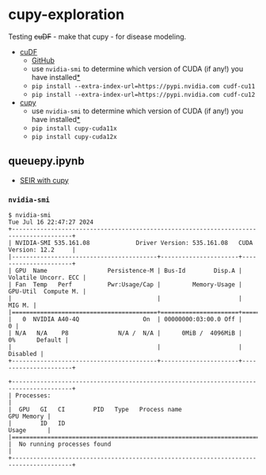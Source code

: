 # cupy-exploration

Testing <strike>cuDF</strike> - make that cupy - for disease modeling.

- [cuDF](https://docs.rapids.ai/api/cudf/stable/)
  - [GitHub](https://github.com/rapidsai/cudf)
  - use `nvidia-smi` to determine which version of CUDA (if any!) you have installed[\*](#nvidia-smi)
  - ```pip install --extra-index-url=https://pypi.nvidia.com cudf-cu11```
  - ```pip install --extra-index-url=https://pypi.nvidia.com cudf-cu12```
- [cupy](https://docs.cupy.dev/en/stable/index.html)
  - use `nvidia-smi` to determine which version of CUDA (if any!) you have installed[\*](#nvidia-smi)
  - ```pip install cupy-cuda11x```
  - ```pip install cupy-cuda12x```

## queuepy.ipynb

- [SEIR with cupy](cuseir.ipynb)

### `nvidia-smi`

```
$ nvidia-smi
Tue Jul 16 22:47:27 2024       
+---------------------------------------------------------------------------------------+
| NVIDIA-SMI 535.161.08             Driver Version: 535.161.08   CUDA Version: 12.2     |
|-----------------------------------------+----------------------+----------------------+
| GPU  Name                 Persistence-M | Bus-Id        Disp.A | Volatile Uncorr. ECC |
| Fan  Temp   Perf          Pwr:Usage/Cap |         Memory-Usage | GPU-Util  Compute M. |
|                                         |                      |               MIG M. |
|=========================================+======================+======================|
|   0  NVIDIA A40-4Q                  On  | 00000000:03:00.0 Off |                    0 |
| N/A   N/A    P8              N/A /  N/A |      0MiB /  4096MiB |      0%      Default |
|                                         |                      |             Disabled |
+-----------------------------------------+----------------------+----------------------+
                                                                                         
+---------------------------------------------------------------------------------------+
| Processes:                                                                            |
|  GPU   GI   CI        PID   Type   Process name                            GPU Memory |
|        ID   ID                                                             Usage      |
|=======================================================================================|
|  No running processes found                                                           |
+---------------------------------------------------------------------------------------+
```
